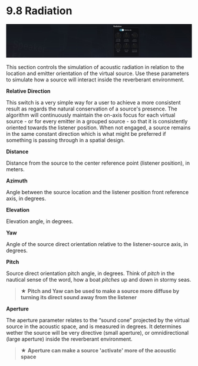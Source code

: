 # 9.8 Radiation

![](../include/SpatRevolution_UserGuide_-176.jpg)

This section controls the simulation of acoustic radiation in relation to the location
and emitter orientation of the virtual source. Use these parameters to simulate how
a source will interact inside the reverberant environment.

**Relative Direction**

This switch is a very simple way for a user to achieve a more consistent result as regards the natural conservation of a source's presence. The algorithm will continuously maintain the on-axis focus for each virtual source - or for every emitter in a
grouped source - so that it is consistently oriented towards the listener position.
When not engaged, a source remains in the same constant direction which is what
might be preferred if something is passing through in a spatial design.

**Distance**

Distance from the source to the center reference point (listener position), in meters.

**Azimuth**

Angle between the source location and the listener position front reference axis, in
degrees.

**Elevation**

Elevation angle, in degrees.


**Yaw**

Angle of the source direct orientation relative to the listener-source axis, in degrees.

**Pitch**

Source direct orientation pitch angle, in degrees. Think of _pitch_ in the nautical
sense of the word, how a boat _pitches_ up and down in stormy seas.

> ★ **Pitch and Yaw can be used to make a source more diffuse
by turning its direct sound away from the listener**

**Aperture**

The aperture parameter relates to the “sound cone” projected by the virtual source
in the acoustic space, and is measured in degrees. It determines wether the source
will be very directive (small aperture), or omnidirectional (large aperture) inside the
reverberant environment.

> ★ **Aperture can make a source 'activate' more of the acoustic
space**

